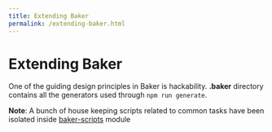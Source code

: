 ```yaml
---
title: Extending Baker
permalink: /extending-baker.html
---
```

# Extending Baker

One of the guiding design principles in Baker is hackability. **.baker** directory contains all the generators used through ```npm run generate```.

**Note**: A bunch of house keeping scripts related to common tasks have been isolated inside [baker-scripts](https://github.com/thebakeryio/baker-scripts) module     

